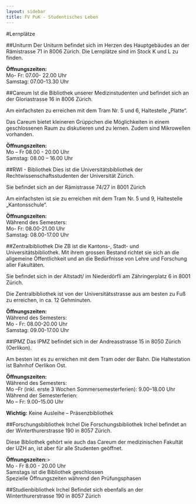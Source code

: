 ```yaml
---
layout: sidebar
title: FV PuK - Studentisches Leben
---
```

#Lernplätze

##Uniturm
Der Uniturm befindet sich im Herzen des Hauptgebäudes an der Rämistrasse 71 in 8006 Zürich. Die Lernplätze sind im Stock K und L zu finden.

**Öffnungszeiten:**<br>
Mo- Fr: 07.00- 22.00 Uhr<br>
Samstag: 07.00-13.30 Uhr

##Careum
Ist die Bibliothek unserer Medizinstudenten und befindet sich an der Gloriastrasse 16 in 8006 Zürich.

Am einfachsten zu erreichen mit dem Tram Nr. 5 und 6, Haltestelle „Platte“.

Das Careum bietet kleineren Grüppchen die Möglichkeiten in einem geschlossenen Raum zu diskutieren und zu lernen. Zudem sind Mikrowellen vorhanden.

**Öffnungszeiten:**<br>
Mo – Fr 08.00 - 20.00 Uhr<br>
Samstag: 08.00 – 16.00 Uhr

##RWI - Bibliothek
Dies ist die Universitätsbibliothek der Rechtwissenschaftsstudenten der Universität Zürich.

Sie befindet sich an der  Rämistrasse 74/27 in 8001 Zürich

Am einfachsten ist sie zu erreichen mit dem Tram Nr. 5 und 9, Haltestelle „Kantonsschule“.

**Öffnungszeiten:**<br>
Während des Semesters:<br>
Mo- Fr: 08.00-21.00 Uhr<br>
Samstag: 08.00-17.00 Uhr

##Zentralbibliothek
Die ZB ist die Kantons-, Stadt- und Universitätsbibliothek. Mit ihrem grossen Bestand richtet sie sich an die allgemeine Öffentlichkeit und an die Bedürfnisse von Lehre und Forschung aller Fakultäten.

Sie befindet sich in der Altstadt/ im Niederdörfli am Zähringerplatz 6 in 8001 Zürich.

Die Zentralbibliothek ist von der Universitätsstrasse aus am besten zu Fuß zu erreichen, in ca. 12 Gehminuten.

**Öffnungszeiten:**<br>
Während des Semesters:<br>
Mo - Fr: 08.00-20.00 Uhr<br>
Samstag: 09.00-17.00 Uhr

##IPMZ
Das IPMZ befindet sich in der Andreasstrasse 15  in 8050 Zürich (Oerlikon).

Am besten ist es zu erreichen mit dem Tram oder der Bahn. Die Haltestation ist Bahnhof Oerlikon Ost.

**Öffnungszeiten:**<br>
Während des Semesters:<br>
Mo –Fr (inkl. erste 3 Wochen Sommersemesterferien): 9.00–18.00 Uhr<br>
Während der Semesterferien:<br>
Mo – Fr: 9.00–15.00 Uhr

**Wichtig:** Keine Ausleihe – Präsenzbibliothek
    
##Forschungsbibliothek Irchel
Die Forschungsbibliothek Irchel befindet an der Winterthurerstrasse 190 in 8057 Zürich.

Diese Bibliothek gehört wie auch das Careum der medizinischen Fakultät der UZH an, ist aber für alle Studenten geöffnet.

**Öffnungszeiten:**><br>
Mo - Fr	8.00 - 20.00 Uhr<br>
Samstags ist die Bibliothek geschlossen<br>
Spezielle Öffnungszeiten während den Prüfungsphasen

##Studienbibliothek Irchel
Befindet sich ebenfalls an der Winterthurerstrasse 190 in 8057 Zürich
